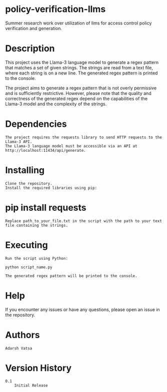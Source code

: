 # policy-verification-llms
Summer research work over utilization of llms for access control policy verification and generation.

# Description

This project uses the Llama-3 language model to generate a regex pattern that matches a set of given strings. The strings are read from a text file, where each string is on a new line. The generated regex pattern is printed to the console.

The project aims to generate a regex pattern that is not overly permissive and is sufficiently restrictive. However, please note that the quality and correctness of the generated regex depend on the capabilities of the Llama-3 model and the complexity of the strings.

# Dependencies

    The project requires the requests library to send HTTP requests to the Llama-3 API.
    The Llama-3 language model must be accessible via an API at http://localhost:11434/api/generate.

# Installing

    Clone the repository.
    Install the required libraries using pip:

# pip install requests

    Replace path_to_your_file.txt in the script with the path to your text file containing the strings.

# Executing

    Run the script using Python:

    python script_name.py

    The generated regex pattern will be printed to the console.

# Help

If you encounter any issues or have any questions, please open an issue in the repository.
# Authors

    Adarsh Vatsa

# Version History

    0.1
        Initial Release


